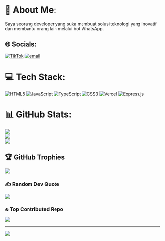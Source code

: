 # 💫 About Me:
Saya seorang developer yang suka membuat solusi teknologi yang inovatif dan membantu orang lain melalui bot WhatsApp.


## 🌐 Socials:
[![TikTok](https://img.shields.io/badge/TikTok-%23000000.svg?logo=TikTok&logoColor=white)](https://tiktok.com/@https://www.tiktok.com/@jall_031?_t=ZS-8xOBFv37x0E&_r=1) [![email](https://img.shields.io/badge/Email-D14836?logo=gmail&logoColor=white)](mailto:JallDev03@gmail.com) 

# 💻 Tech Stack:
![HTML5](https://img.shields.io/badge/html5-%23E34F26.svg?style=for-the-badge&logo=html5&logoColor=white) ![JavaScript](https://img.shields.io/badge/javascript-%23323330.svg?style=for-the-badge&logo=javascript&logoColor=%23F7DF1E) ![TypeScript](https://img.shields.io/badge/typescript-%23007ACC.svg?style=for-the-badge&logo=typescript&logoColor=white) ![CSS3](https://img.shields.io/badge/css3-%231572B6.svg?style=for-the-badge&logo=css3&logoColor=white) ![Vercel](https://img.shields.io/badge/vercel-%23000000.svg?style=for-the-badge&logo=vercel&logoColor=white) ![Express.js](https://img.shields.io/badge/express.js-%23404d59.svg?style=for-the-badge&logo=express&logoColor=%2361DAFB)
# 📊 GitHub Stats:
![](https://github-readme-stats.vercel.app/api?username=JallDev&theme=radical&hide_border=true&include_all_commits=true&count_private=false)<br/>
![](https://nirzak-streak-stats.vercel.app/?user=JallDev&theme=radical&hide_border=true)<br/>
![](https://github-readme-stats.vercel.app/api/top-langs/?username=JallDev&theme=radical&hide_border=true&include_all_commits=true&count_private=false&layout=compact)

## 🏆 GitHub Trophies
![](https://github-profile-trophy.vercel.app/?username=JallDev&theme=radical&no-frame=true&no-bg=false&margin-w=4)

### ✍️ Random Dev Quote
![](https://quotes-github-readme.vercel.app/api?type=horizontal&theme=radical)

### 🔝 Top Contributed Repo
![](https://github-contributor-stats.vercel.app/api?username=JallDev&limit=5&theme=radical&combine_all_yearly_contributions=true)

---
[![](https://visitcount.itsvg.in/api?id=JallDev&icon=4&color=0)](https://visitcount.itsvg.in)

<!-- Proudly created with GPRM ( https://gprm.itsvg.in ) -->
